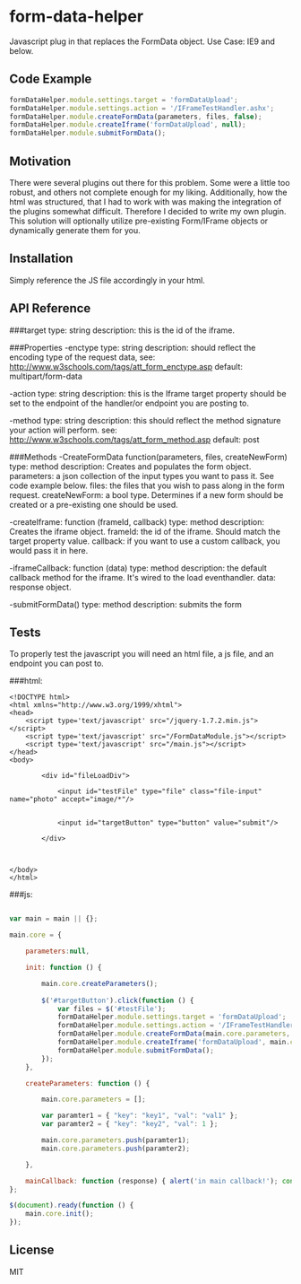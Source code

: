 # form-data-helper
Javascript plug in that replaces the FormData object. Use Case: IE9 and below. 

## Code Example

```js
formDataHelper.module.settings.target = 'formDataUpload';
formDataHelper.module.settings.action = '/IFrameTestHandler.ashx';
formDataHelper.module.createFormData(parameters, files, false);
formDataHelper.module.createIframe('formDataUpload', null);
formDataHelper.module.submitFormData();
```

## Motivation

There were several plugins out there for this problem. Some were a little too robust, and others not complete enough for my liking. 
Additionally, how the html was structured, that I had to work with was making the integration of the plugins somewhat difficult. 
Therefore I decided to write my own plugin. This solution will optionally utilize pre-existing Form/IFrame objects 
or dynamically generate them for you.

## Installation

Simply reference the JS file accordingly in your html.

## API Reference

###target
type: string
description: this is the id of the iframe.

###Properties
-enctype
type: string
description: should reflect the encoding type of the request data, see: http://www.w3schools.com/tags/att_form_enctype.asp
default: multipart/form-data

-action
type: string
description: this is the Iframe target property should be set to the endpoint of the handler/or endpoint you are posting to.

-method
type: string
description: this should reflect the method signature your action will perform. see: http://www.w3schools.com/tags/att_form_method.asp
default: post

###Methods
-CreateFormData function(parameters, files, createNewForm)
type: method
description: Creates and populates the form object.
parameters: a json collection of the input types you want to pass it. See code example below.
files: the files that you wish to pass along in the form request. 
createNewForm: a bool type. Determines if a new form should be created or a pre-existing one should be used.

-createIframe: function (frameId, callback)
type: method
description: Creates the iframe object.
frameId: the id of the iframe. Should match the target property value.
callback: if you want to use a custom callback, you would pass it in here.

-iframeCallback: function (data)
type: method
description: the default callback method for the iframe. It's wired to the load eventhandler.
data: response object.

-submitFormData()
type: method
description: submits the form

## Tests

To properly test the javascript you will need an html file, a js file, and an endpoint you can post to.

###html:

```
<!DOCTYPE html>
<html xmlns="http://www.w3.org/1999/xhtml">
<head>
    <script type='text/javascript' src="/jquery-1.7.2.min.js"></script>
    <script type='text/javascript' src="/FormDataModule.js"></script>    
    <script type='text/javascript' src="/main.js"></script>
</head>
<body>

		<div id="fileLoadDiv">
		
            <input id="testFile" type="file" class="file-input" name="photo" accept="image/*"/>

        
			<input id="targetButton" type="button" value="submit"/>

		</div>
  

 
</body>
</html>
```

###js:

```js

var main = main || {};

main.core = {

    parameters:null,

    init: function () {

        main.core.createParameters();
        
        $('#targetButton').click(function () {
            var files = $('#testFile');
            formDataHelper.module.settings.target = 'formDataUpload';
            formDataHelper.module.settings.action = '/IFrameTestHandler.ashx';
            formDataHelper.module.createFormData(main.core.parameters, files, false);
            formDataHelper.module.createIframe('formDataUpload', main.core.mainCallback);
            formDataHelper.module.submitFormData();
        });
    },

    createParameters: function () {

        main.core.parameters = [];

        var paramter1 = { "key": "key1", "val": "val1" };
        var paramter2 = { "key": "key2", "val": 1 };

        main.core.parameters.push(paramter1);
        main.core.parameters.push(paramter2);

    },

    mainCallback: function (response) { alert('in main callback!'); console.log(response);}
};

$(document).ready(function () {
    main.core.init();
});

```

## License

MIT
